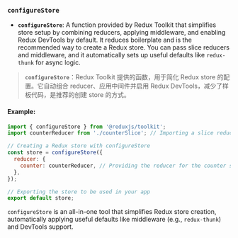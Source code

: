 ### `configureStore`

- **`configureStore`**: A function provided by Redux Toolkit that simplifies store setup by combining reducers, applying middleware, and enabling Redux DevTools by default. It reduces boilerplate and is the recommended way to create a Redux store. You can pass slice reducers and middleware, and it automatically sets up useful defaults like `redux-thunk` for async logic.

> **`configureStore`**：Redux Toolkit 提供的函数，用于简化 Redux store 的配置。它自动组合 reducer、应用中间件并启用 Redux DevTools，减少了样板代码，是推荐的创建 store 的方式。

#### Example:

```js
import { configureStore } from '@reduxjs/toolkit';
import counterReducer from './counterSlice'; // Importing a slice reducer

// Creating a Redux store with configureStore
const store = configureStore({
  reducer: {
    counter: counterReducer, // Providing the reducer for the counter slice
  },
});

// Exporting the store to be used in your app
export default store;
```

`configureStore` is an all-in-one tool that simplifies Redux store creation, automatically applying useful defaults like middleware (e.g., `redux-thunk`) and DevTools support.